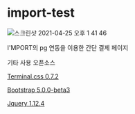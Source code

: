 # import-test

![스크린샷 2021-04-25 오후 1 41 46](https://user-images.githubusercontent.com/16532326/115981046-fdcdd000-a5cb-11eb-9089-cef0d86cce6a.png)

I'MPORT의 pg 연동을 이용한 간단 결제 페이지

기타 사용 오픈소스

[Terminal.css 0.7.2](https://github.com/Gioni06/terminal.css)

[Bootstrap 5.0.0-beta3](https://getbootstrap.com/docs/5.0/getting-started/introduction/)

[Jquery 1.12.4](https://jquery.com/)
